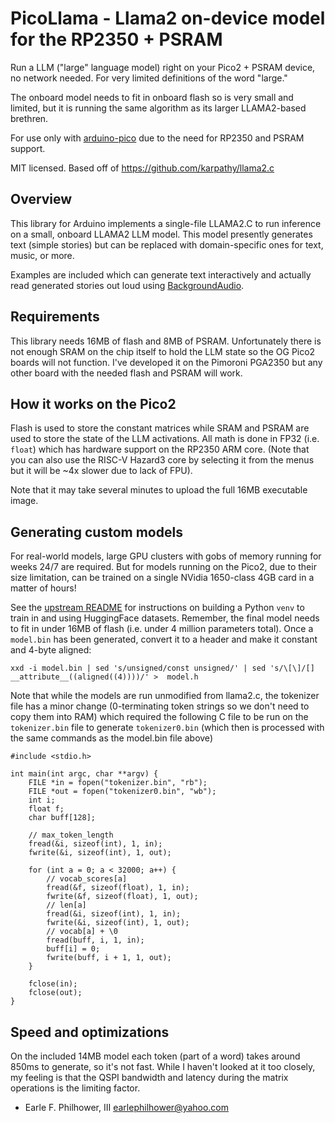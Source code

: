 # PicoLlama - Llama2 on-device model for the RP2350 + PSRAM

Run a LLM ("large" language model) right on your Pico2 + PSRAM device,
no network needed.  For very limited definitions of the word "large."

The onboard model needs to fit in onboard flash so is very small and limited,
but it is running the same algorithm as its larger LLAMA2-based brethren.

For use only with [arduino-pico](https://github.com/earlephilhower/arduino-pico)
due to the need for RP2350 and PSRAM support.

MIT licensed.  Based off of https://github.com/karpathy/llama2.c

## Overview

This library for Arduino implements a single-file LLAMA2.C to run
inference on a small, onboard LLAMA2 LLM model.  This model presently
generates text (simple stories) but can be replaced with domain-specific
ones for text, music, or more.

Examples are included which can generate text interactively and actually
read generated stories out loud using [BackgroundAudio](https://github.com/earlephilhower/BackgroundAudio).

## Requirements

This library needs 16MB of flash and 8MB of PSRAM.  Unfortunately there
is not enough SRAM on the chip itself to hold the LLM state so the OG
Pico2 boards will not function.  I've developed it on the Pimoroni PGA2350
but any other board with the needed flash and PSRAM will work.

## How it works on the Pico2

Flash is used to store the constant matrices while SRAM and PSRAM are
used to store the state of the LLM activations.  All math is done in FP32
(i.e. `float`) which has hardware support on the RP2350 ARM core.  (Note
that you can also use the RISC-V Hazard3 core by selecting it from the
menus but it will be ~4x slower due to lack of FPU).

Note that it may take several minutes to upload the full 16MB executable image.

## Generating custom models

For real-world models, large GPU clusters with gobs of memory running for
weeks 24/7 are required.  But for models running on the Pico2, due to their
size limitation, can be trained on a single NVidia 1650-class 4GB card in
a matter of hours!

See the [upstream README](README.updtream.md) for instructions on building
a Python `venv` to train in and using HuggingFace datasets.  Remember, the
final model needs to fit in under 16MB of flash (i.e. under 4 million
parameters total).  Once a `model.bin` has been generated, convert it
to a header and make it constant and 4-byte aligned:
````
xxd -i model.bin | sed 's/unsigned/const unsigned/' | sed 's/\[\]/[] __attribute__((aligned((4))))/' >  model.h
````

Note that while the models are run unmodified from llama2.c, the tokenizer
file has a minor change (0-terminating token strings so we don't need to
copy them into RAM) which required the following C file to be run on the
`tokenizer.bin` file to generate `tokenizer0.bin` (which then is processed
with the same commands as the model.bin file above)
````
#include <stdio.h>

int main(int argc, char **argv) {
    FILE *in = fopen("tokenizer.bin", "rb");
    FILE *out = fopen("tokenizer0.bin", "wb");
    int i;
    float f;
    char buff[128];

    // max_token_length
    fread(&i, sizeof(int), 1, in);
    fwrite(&i, sizeof(int), 1, out);

    for (int a = 0; a < 32000; a++) {
        // vocab_scores[a]
        fread(&f, sizeof(float), 1, in);
        fwrite(&f, sizeof(float), 1, out);
        // len[a]
        fread(&i, sizeof(int), 1, in);
        fwrite(&i, sizeof(int), 1, out);
        // vocab[a] + \0
        fread(buff, i, 1, in);
        buff[i] = 0;
        fwrite(buff, i + 1, 1, out);
    }

    fclose(in);
    fclose(out);
}
````

## Speed and optimizations

On the included 14MB model each token (part of a word) takes around
850ms to generate, so it's not fast.  While I haven't looked at it
too closely, my feeling is that the QSPI bandwidth and latency during
the matrix operations is the limiting factor.

- Earle F. Philhower, III <earlephilhower@yahoo.com>
